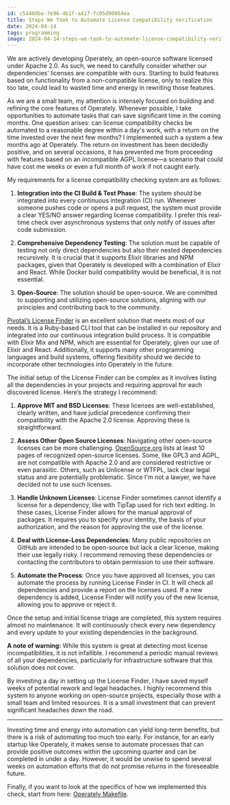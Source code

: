 ```yaml
---
id: c5440dbe-7e96-4b1f-a417-fc05d90964ea
title: Steps We Took to Automate License Compatibility Verification
date: 2024-04-14
tags: programming
image: 2024-04-14-steps-we-took-to-automate-license-compatibility-verification.png
---
```


We are actively developing Operately, an open-source software licensed under
Apache 2.0. As such, we need to carefully consider whether our dependencies'
licenses are compatible with ours. Starting to build features based on
functionality from a non-compatible license, only to realize this too late,
could lead to wasted time and energy in rewriting those features.

As we are a small team, my attention is intensely focused on building and
refining the core features of Operately. Whenever possible, I take
opportunities to automate tasks that can save significant time in the coming
months. One question arises: can license compatibility checks be automated to a
reasonable degree within a day's work, with a return on the time invested over
the next few months? I implemented such a system a few months ago at Operately.
The return on investment has been decidedly positive, and on several occasions,
it has prevented me from proceeding with features based on an incompatible AGPL
license—a scenario that could have cost me weeks or even a full month of work
if not caught early.

My requirements for a license compatibility checking system are as follows:

1. **Integration into the CI Build & Test Phase**: The system should be
   integrated into every continuous integration (CI) run. Whenever someone
   pushes code or opens a pull request, the system must provide a clear YES/NO
   answer regarding license compatibility. I prefer this real-time check over
   asynchronous systems that only notify of issues after code submission.

2. **Comprehensive Dependency Testing**: The solution must be capable of
   testing not only direct dependencies but also their nested dependencies
   recursively. It is crucial that it supports Elixir libraries and NPM packages,
   given that Operately is developed with a combination of Elixir and React. While
   Docker build compatibility would be beneficial, it is not essential.

3. **Open-Source**: The solution should be open-source. We are committed to
   supporting and utilizing open-source solutions, aligning with our principles
   and contributing back to the community.

[Pivotal’s License Finder](https://github.com/pivotal/LicenseFinder) is an 
excellent solution that meets most of our needs. It is a Ruby-based CLI tool 
that can be installed in our repository and integrated into our continuous 
integration build process. It is compatible with Elixir Mix and NPM, which are
essential for Operately, given our use of Elixir and React. Additionally, it 
supports many other programming languages and build systems, offering flexibility
should we decide to incorporate other technologies into Operately in the future.

The initial setup of the License Finder can be complex as it involves listing
all the dependencies in your projects and requiring approval for each
discovered license. Here’s the strategy I recommend:

1. **Approve MIT and BSD Licenses**: These licenses are well-established,
   clearly written, and have judicial precedence confirming their compatibility
   with the Apache 2.0 license. Approving these is straightforward.

2. **Assess Other Open Source Licenses**: Navigating other open-source licenses
   can be more challenging. [OpenSource.org](https://opensource.org/license) lists 
   at least 10 pages of recognized open-source licenses. Some, like GPL3 and AGPL, 
   are not compatible with Apache 2.0 and are considered restrictive or even
   parasitic. Others, such as Unlicense or WTFPL, lack clear legal status and
   are potentially problematic. Since I'm not a lawyer, we have decided not to use
   such licenses.

3. **Handle Unknown Licenses**: License Finder sometimes cannot identify a
   license for a dependency, like with TipTap used for rich text editing. In
   these cases, License Finder allows for the manual approval of packages. It
   requires you to specify your identity, the basis of your authorization, and
   the reason for approving the use of the license.

4. **Deal with License-Less Dependencies**: Many public repositories on GitHub
   are intended to be open-source but lack a clear license, making their use
   legally risky. I recommend removing these dependencies or contacting the
   contributors to obtain permission to use their software.

5. **Automate the Process**: Once you have approved all licenses, you can
    automate the process by running License Finder in CI. It will check all
    dependencies and provide a report on the licenses used. If a new dependency
    is added, License Finder will notify you of the new license, allowing you to
    approve or reject it.

Once the setup and initial license triage are completed, this system requires
almost no maintenance. It will continuously check every new dependency and every
update to your existing dependencies in the background.

**A note of warning:** While this system is great at detecting most license
incompatibilities, it is not infallible. I recommend a periodic manual reviews 
of all your dependencies, particularly for infrastructure software that this 
solution does not cover.

By investing a day in setting up the License Finder, I have saved myself weeks
of potential rework and legal headaches. I highly recommend this system to
anyone working on open-source projects, especially those with a small team and
limited resources. It is a small investment that can prevent significant
headaches down the road.

---

Investing time and energy into automation can yield long-term benefits, but there
is a risk of automating too much too early. For instance, for an early startup
like Operately, it makes sense to automate processes that can provide positive
outcomes within the upcoming quarter and can be completed in under a day.
However, it would be unwise to spend several weeks on automation efforts that do
not promise returns in the foreseeable future.

Finally, if you want to look at the specifics of how we implemented this check,
start from here: [Operately Makefile](https://github.com/operately/operately/blob/main/Makefile#L216).
